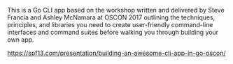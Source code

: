 This is a Go CLI app based on the workshop written and delivered by Steve Francia and Ashley McNamara at OSCON 2017 outlining the techniques, principles, and libraries you need to create user-friendly command-line interfaces and command suites before walking you through building your own app.

https://spf13.com/presentation/building-an-awesome-cli-app-in-go-oscon/
